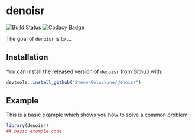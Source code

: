 # denoisr

<!-- badges: start -->
[![Build Status](https://travis-ci.org/StevenGolovkine/SmoothCurves.svg?branch=master)](https://travis-ci.org/StevenGolovkine/SmoothCurves)
[![Codacy Badge](https://api.codacy.com/project/badge/Grade/0b4308fd1af24122a357cd712486c0fe)](https://www.codacy.com/manual/StevenGolovkine/SmoothCurves?utm_source=github.com&amp;utm_medium=referral&amp;utm_content=StevenGolovkine/SmoothCurves&amp;utm_campaign=Badge_Grade)
<!-- badges: end -->

The goal of `denoisr` is to ...

## Installation

You can install the released version of `denoisr` from [Github](https://github.com/StevenGolovkine/denoisr) with:

``` r
devtools::install_github("StevenGolovkine/denoisr")
```

## Example

This is a basic example which shows you how to solve a common problem:

``` r
library(denoisr)
## basic example code
```

